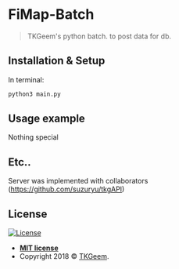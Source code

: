 # FiMap-Batch
> TKGeem's python batch. to post data for db.

## Installation & Setup
In terminal:

```bash
python3 main.py
```

## Usage example
Nothing special

## Etc..
Server was implemented with collaborators (https://github.com/suzuryu/tkgAPI)

## License

[![License](http://img.shields.io/:license-mit-blue.svg?style=flat-square)](http://badges.mit-license.org)

- **[MIT license](http://opensource.org/licenses/mit-license.php)**
- Copyright 2018 © <a href="https://github.com/TKGeem" target="_blank">TKGeem</a>.
